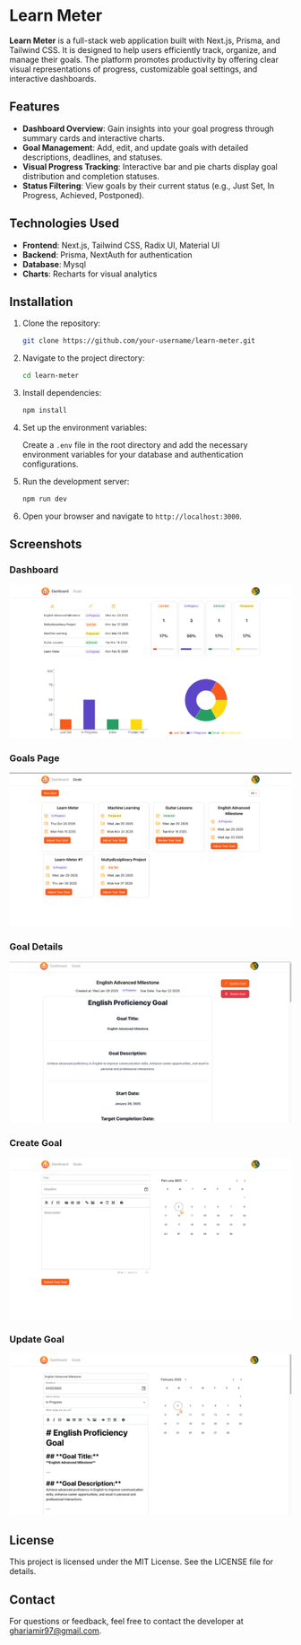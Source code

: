 # Learn Meter

**Learn Meter** is a full-stack web application built with Next.js, Prisma, and Tailwind CSS. It is designed to help users efficiently track, organize, and manage their goals. The platform promotes productivity by offering clear visual representations of progress, customizable goal settings, and interactive dashboards.

## Features

- **Dashboard Overview**: Gain insights into your goal progress through summary cards and interactive charts.
- **Goal Management**: Add, edit, and update goals with detailed descriptions, deadlines, and statuses.
- **Visual Progress Tracking**: Interactive bar and pie charts display goal distribution and completion statuses.
- **Status Filtering**: View goals by their current status (e.g., Just Set, In Progress, Achieved, Postponed).

## Technologies Used

- **Frontend**: Next.js, Tailwind CSS, Radix UI, Material UI
- **Backend**: Prisma, NextAuth for authentication
- **Database**: Mysql
- **Charts**: Recharts for visual analytics

## Installation

1. Clone the repository:

   ```bash
   git clone https://github.com/your-username/learn-meter.git
   ```

2. Navigate to the project directory:

   ```bash
   cd learn-meter
   ```

3. Install dependencies:

   ```bash
   npm install
   ```

4. Set up the environment variables:

   Create a `.env` file in the root directory and add the necessary environment variables for your database and authentication configurations.

5. Run the development server:

   ```bash
   npm run dev
   ```

6. Open your browser and navigate to `http://localhost:3000`.

## Screenshots

### Dashboard

![Dashboard Overview](./app/assets/dashboard-overview.png)

### Goals Page

![Goals Management](./app/assets/goals-page.png)

### Goal Details

![Goal Details](./app/assets/goal-details.png)

### Create Goal

![Create Goal](./app/assets/goal-create.png)

### Update Goal

![Update Goal](./app/assets/update.png)



## License

This project is licensed under the MIT License. See the LICENSE file for details.

## Contact

For questions or feedback, feel free to contact the developer at [ghariamir97@gmail.com](mailto:ghariamir97@gmail.com).
